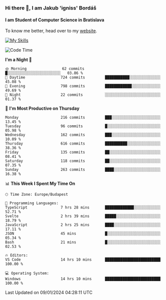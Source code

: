 ### Hi there 👋, I am Jakub 'igniss' Bordáš

#### I am Student of Computer Science in Bratislava
To know me better, head over to my [website](https://bordas.sk).

[![My Skills](https://skillicons.dev/icons?i=js,html,css,figma,svelte,java,kotlin,python,postgresql,typescript,nest,nodejs)](https://bordas.sk)


<!--START_SECTION:waka-->
![Code Time](http://img.shields.io/badge/Code%20Time-1%2C336%20hrs%2031%20mins-blue)

**I'm a Night 🦉** 

```text
🌞 Morning                62 commits          █░░░░░░░░░░░░░░░░░░░░░░░░   03.86 % 
🌆 Daytime                724 commits         ███████████░░░░░░░░░░░░░░   45.08 % 
🌃 Evening                798 commits         ████████████░░░░░░░░░░░░░   49.69 % 
🌙 Night                  22 commits          ░░░░░░░░░░░░░░░░░░░░░░░░░   01.37 % 
```
📅 **I'm Most Productive on Thursday** 

```text
Monday                   216 commits         ███░░░░░░░░░░░░░░░░░░░░░░   13.45 % 
Tuesday                  96 commits          █░░░░░░░░░░░░░░░░░░░░░░░░   05.98 % 
Wednesday                162 commits         ███░░░░░░░░░░░░░░░░░░░░░░   10.09 % 
Thursday                 616 commits         ██████████░░░░░░░░░░░░░░░   38.36 % 
Friday                   135 commits         ██░░░░░░░░░░░░░░░░░░░░░░░   08.41 % 
Saturday                 118 commits         ██░░░░░░░░░░░░░░░░░░░░░░░   07.35 % 
Sunday                   263 commits         ████░░░░░░░░░░░░░░░░░░░░░   16.38 % 
```


📊 **This Week I Spent My Time On** 

```text
🕑︎ Time Zone: Europe/Budapest

💬 Programming Languages: 
TypeScript               7 hrs 28 mins       █████████████░░░░░░░░░░░░   52.71 % 
Svelte                   2 hrs 39 mins       █████░░░░░░░░░░░░░░░░░░░░   18.79 % 
JavaScript               2 hrs 25 mins       ████░░░░░░░░░░░░░░░░░░░░░   17.11 % 
JSON                     45 mins             █░░░░░░░░░░░░░░░░░░░░░░░░   05.34 % 
Bash                     21 mins             █░░░░░░░░░░░░░░░░░░░░░░░░   02.53 % 

🔥 Editors: 
VS Code                  14 hrs 10 mins      █████████████████████████   100.00 % 

💻 Operating System: 
Windows                  14 hrs 10 mins      █████████████████████████   100.00 % 
```


 Last Updated on 09/01/2024 04:28:11 UTC
<!--END_SECTION:waka-->
